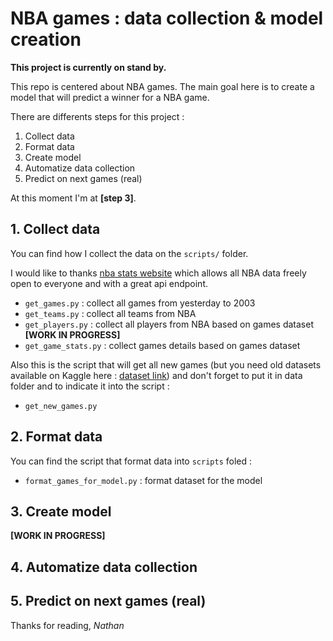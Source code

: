 # NBA games : data collection & model creation

**This project is currently on stand by.**

This repo is centered about NBA games. The main goal here is to create a model that will predict a winner for a NBA game.

There are differents steps for this project :
1. Collect data
2. Format data
3. Create model
4. Automatize data collection
5. Predict on next games (real)

At this moment I'm at **[step 3]**.

## 1. Collect data

You can find how I collect the data on the `scripts/` folder. 

I would like to thanks [nba stats website](https://stats.nba.com/) which allows all NBA data freely open to everyone and with a great api endpoint.

- `get_games.py` : collect all games from yesterday to 2003
- `get_teams.py` : collect all teams from NBA
- `get_players.py` : collect all players from NBA based on games dataset **[WORK IN PROGRESS]**
- `get_game_stats.py` : collect games details based on games dataset

Also this is the script that will get all new games (but you need old datasets available on Kaggle here : [dataset link](https://www.kaggle.com/nathanlauga/nba-games)) and don't forget to put it in data folder and to indicate it into the script :
- `get_new_games.py`

## 2. Format data

You can find the script that format data into `scripts` foled : 

- `format_games_for_model.py` : format dataset for the model


## 3. Create model

**[WORK IN PROGRESS]**

## 4. Automatize data collection


## 5. Predict on next games (real)


Thanks for reading,
*Nathan*
